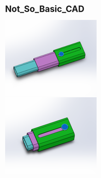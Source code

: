 # Not_So_Basic_CAD




<img src="images/advanced_mechanical_picture.PNG" width="300" >


<img src="images/advanced_mechanical_picture2.PNG" width="300" >
